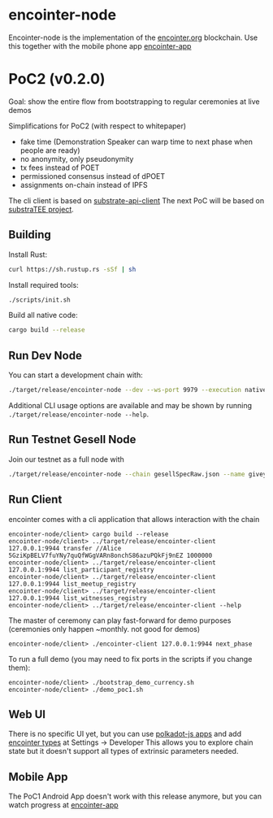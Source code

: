 # encointer-node
Encointer-node is the implementation of the [encointer.org](https://encointer.org) blockchain.
Use this together with the mobile phone app [encointer-app](https://github.com/encointer/encointer-app) 

# PoC2 (v0.2.0)
Goal: show the entire flow from bootstrapping to regular ceremonies at live demos

Simplifications for PoC2 (with respect to whitepaper)

* fake time (Demonstration Speaker can warp time to next phase when people are ready)
* no anonymity, only pseudonymity
* tx fees instead of POET
* permissioned consensus instead of dPOET
* assignments on-chain instead of IPFS

The cli client is based on [substrate-api-client](https://github.com/scs/substrate-api-client)
The next PoC will be based on [substraTEE project](https://github.com/scs/substraTEE). 

## Building

Install Rust:

```bash
curl https://sh.rustup.rs -sSf | sh
```

Install required tools:

```bash
./scripts/init.sh
```

Build all native code:

```bash
cargo build --release
```

## Run Dev Node

You can start a development chain with:

```bash
./target/release/encointer-node --dev --ws-port 9979 --execution native -lruntime=debug 2>&1 | grep --color=always -e "^" -e 'DEBUG runtime'
```

Additional CLI usage options are available and may be shown by running `./target/release/encointer-node --help`.

## Run Testnet Gesell Node
Join our testnet as a full node with 

```bash
./target/release/encointer-node --chain gesellSpecRaw.json --name giveyournodeaname
```

## Run Client
encointer comes with a cli application that allows interaction with the chain

```
encointer-node/client> cargo build --release
encointer-node/client> ../target/release/encointer-client 127.0.0.1:9944 transfer //Alice 5GziKpBELV7fuYNy7quQfWGgVARn8onchS86azuPQkFj9nEZ 1000000
encointer-node/client> ../target/release/encointer-client 127.0.0.1:9944 list_participant_registry
encointer-node/client> ../target/release/encointer-client 127.0.0.1:9944 list_meetup_registry
encointer-node/client> ../target/release/encointer-client 127.0.0.1:9944 list_witnesses_registry
encointer-node/client> ../target/release/encointer-client --help
``` 
The master of ceremony can play fast-forward for demo purposes (ceremonies only happen ~monthly. not good for demos)
```
encointer-node/client> ./encointer-client 127.0.0.1:9944 next_phase
```

To run a full demo (you may need to fix ports in the scripts if you change them):
```
encointer-node/client> ./bootstrap_demo_currency.sh
encointer-node/client> ./demo_poc1.sh
```

## Web UI

There is no specific UI yet, but you can use [polkadot-js apps](https://github.com/polkadot-js/apps) and add [encointer types](./client/polkadot-js-apps-types.json) at Settings -> Developer 
This allows you to explore chain state but it doesn't support all types of extrinsic parameters needed.

## Mobile App

The PoC1 Android App doesn't work with this release anymore, but you can watch progress at [encointer-app](https://github.com/encointer/encointer-app)
